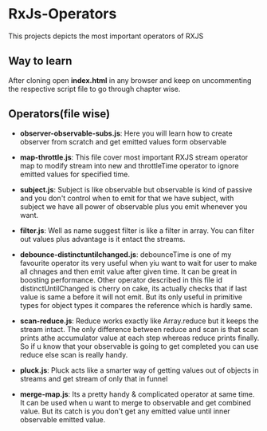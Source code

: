 # RxJs-Operators

This projects depicts the most important operators of RXJS

## Way to learn

After cloning open **index.html** in any browser and keep on uncommenting the respective script file to go through chapter wise.

## Operators(file wise)

* **observer-observable-subs.js**: Here you will learn how to create observer from scratch and get emitted values form observable

* **map-throttle.js**: This file cover most important RXJS stream operator map to modify stream into new and throttleTime operator to ignore emitted values for specified time.

* **subject.js**: Subject is like observable but observable is kind of passive and you don't control when to emit for that we have subject, with subject we have all power of observable plus you emit whenever you want.

* **filter.js**: Well as name suggest filter is like a filter in array. You can filter out values plus advantage is it entact the streams.

* **debounce-distinctuntilchanged.js**: debounceTime is one of my favourite operator its very useful when yiu want to wait for user to make all chnages and then emit value after given time. It can be great in boosting performance. Other operator described in this file id distinctUntilChanged is cherry on cake, its actually checks that if last value is same a before it will not emit. But its only useful in primitive types for object types it compares the reference which is hardly same.

* **scan-reduce.js**: Reduce works exactly like Array.reduce but it keeps the stream intact. The only difference between reduce and scan is that scan prints athe accumulator value at each step whereas reduce prints finally. So if u know that your observable is going to get completed you can use reduce else scan is really handy.

* **pluck.js**: Pluck acts like a smarter way of getting values out of objects in streams and get stream of only that in funnel

* **merge-map.js**: Its a pretty handy & complicated operator at same time. It can be used when u want to merge to observable and get combined value. But its catch is you don't get any emitted value until inner observable emitted value.
